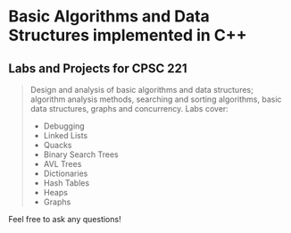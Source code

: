 # Basic Algorithms and Data Structures implemented in C++
## Labs and Projects for CPSC 221
> Design and analysis of basic algorithms and data structures; algorithm analysis methods, searching and sorting algorithms, basic data structures, graphs and concurrency.
> Labs cover: 
> - Debugging	
> - Linked Lists
> - Quacks
> - Binary Search Trees
> - AVL	Trees
> - Dictionaries 
> - Hash Tables
> - Heaps
> - Graphs

Feel free to ask any questions!
